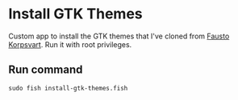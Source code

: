 # Install GTK Themes

Custom app to install the GTK themes that I've cloned from
[Fausto Korpsvart](https://github.com/Fausto-Korpsvart). Run it
with root privileges.

## Run command

```{fish}
sudo fish install-gtk-themes.fish
```
